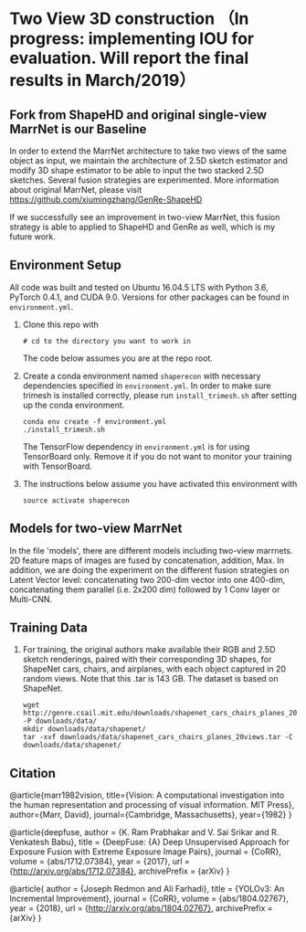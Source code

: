 # Two View 3D construction （In progress: implementing IOU for evaluation. Will report the final results in March/2019）

## Fork from ShapeHD and original single-view MarrNet is our Baseline
In order to extend the MarrNet architecture to take two views of the same object as input, we maintain the architecture of 2.5D sketch estimator and modify 3D shape estimator to be able to input the two stacked 2.5D sketches. Several fusion strategies are experimented. More information about original MarrNet, please visit https://github.com/xiumingzhang/GenRe-ShapeHD

If we successfully see an improvement in two-view MarrNet, this fusion strategy is able to applied to ShapeHD and GenRe as well, which is my future work.

## Environment Setup

All code was built and tested on Ubuntu 16.04.5 LTS with Python 3.6, PyTorch 0.4.1, and CUDA 9.0. Versions for other packages can be found in `environment.yml`.

1. Clone this repo with
	```
    # cd to the directory you want to work in
	```
	The code below assumes you are at the repo root.

1. Create a conda environment named `shaperecon` with necessary dependencies specified in `environment.yml`. In order to make sure trimesh is installed correctly, please run `install_trimesh.sh` after setting up the conda environment.
	```
	conda env create -f environment.yml
	./install_trimesh.sh
	```
	The TensorFlow dependency in `environment.yml` is for using TensorBoard only. Remove it if you do not want to monitor your training with TensorBoard.

1. The instructions below assume you have activated this environment with
	```
	source activate shaperecon
	```

## Models for two-view MarrNet

In the file 'models', there are different models including two-view marrnets. 2D feature maps of images are fused by concatenation, addition, Max. In addition, we are doing the experiment on the different fusion strategies on Latent Vector level: concatenating two 200-dim vector into one 400-dim, concatenating them parallel (i.e. 2x200 dim) followed by 1 Conv layer or Multi-CNN.

## Training Data

1. For training, the original authors make available their RGB and 2.5D sketch renderings, paired with their corresponding 3D shapes, for ShapeNet cars, chairs, and airplanes, with each object captured in 20 random views. Note that this .tar is 143 GB. The dataset is based on ShapeNet.
	```
	wget http://genre.csail.mit.edu/downloads/shapenet_cars_chairs_planes_20views.tar -P downloads/data/
	mkdir downloads/data/shapenet/
	tar -xvf downloads/data/shapenet_cars_chairs_planes_20views.tar -C downloads/data/shapenet/
	```

## Citation


@article{marr1982vision,
  title={Vision: A computational investigation into the human representation and processing of visual information. MIT Press},
  author={Marr, David},
  journal={Cambridge, Massachusetts},
  year={1982}
}

@article{deepfuse,
  author    = {K. Ram Prabhakar and
               V. Sai Srikar and
               R. Venkatesh Babu},
  title     = {DeepFuse: {A} Deep Unsupervised Approach for Exposure Fusion with
               Extreme Exposure Image Pairs},
  journal   = {CoRR},
  volume    = {abs/1712.07384},
  year      = {2017},
  url       = {http://arxiv.org/abs/1712.07384},
  archivePrefix = {arXiv}
}

@article{
  author    = {Joseph Redmon and
               Ali Farhadi},
  title     = {YOLOv3: An Incremental Improvement},
  journal   = {CoRR},
  volume    = {abs/1804.02767},
  year      = {2018},
  url       = {http://arxiv.org/abs/1804.02767},
  archivePrefix = {arXiv}
}

